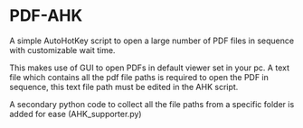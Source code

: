 # PDF-AHK
A simple AutoHotKey script to open a large number of PDF files in sequence with customizable wait time.

This makes use of GUI to open PDFs in default viewer set in your pc. A text file which contains all the pdf file paths is required to open the PDF in sequence, this text file path must be edited in the AHK script.

A secondary python code to collect all the file paths from a specific folder is added for ease (AHK_supporter.py)
